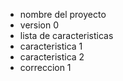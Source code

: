 - nombre del proyecto
- version 0
- lista de caracteristicas
- caracteristica 1
- caracteristica 2
- correccion 1

